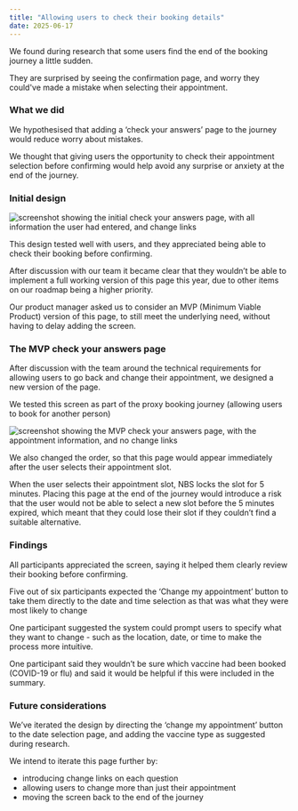```yaml
---
title: "Allowing users to check their booking details"
date: 2025-06-17
---
```


We found during research that some users find the end of the booking journey a little sudden.

They are surprised by seeing the confirmation page, and worry they could've made a mistake when selecting their appointment.

### What we did

We hypothesised that adding a ‘check your answers’ page to the journey would reduce worry about mistakes.

We thought that giving users the opportunity to check their appointment selection before confirming would help avoid any surprise or anxiety at the end of the journey.

### Initial design

![screenshot showing the initial check your answers page, with all information the user had entered, and change links](cya-initial.png)

This design tested well with users, and they appreciated being able to check their booking before confirming.

After discussion with our team it became clear that they wouldn’t be able to implement a full working version of this page this year, due to other items on our roadmap being a higher priority.

Our product manager asked us to consider an MVP (Minimum Viable Product) version of this page, to still meet the underlying need, without having to delay adding the screen.

### The MVP check your answers page

After discussion with the team around the technical requirements for allowing users to go back and change their appointment, we designed a new version of the page.

We tested this screen as part of the proxy booking journey (allowing users to book for another person)

![screenshot showing the MVP check your answers page, with the appointment information, and no change links](mvp-cya.png)

We also changed the order, so that this page would appear immediately after the user selects their appointment slot.

When the user selects their appointment slot, NBS locks the slot for 5 minutes. Placing this page at the end of the journey would introduce a risk that the user would not be able to select a new slot before the 5 minutes expired, which meant that they could lose their slot if they couldn’t find a suitable alternative.

### Findings

All participants appreciated the screen, saying it helped them clearly review their booking before confirming.

Five out of six participants expected the ‘Change my appointment’ button to take them directly to the date and time selection as that was what they were most likely to change

One participant suggested the system could prompt users to specify what they want to change - such as the location, date, or time to make the process more intuitive.

One participant said they wouldn’t be sure which vaccine had been booked (COVID-19 or flu) and said it would be helpful if this were included in the summary.

### Future considerations

We’ve iterated the design by directing the ‘change my appointment’ button to the date selection page, and adding the vaccine type as suggested during research.

We intend to iterate this page further by:

- introducing change links on each question
- allowing users to change more than just their appointment
- moving the screen back to the end of the journey
